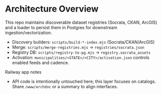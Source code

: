 # Architecture Overview

This repo maintains discoverable dataset registries (Socrata, CKAN, ArcGIS) and a loader to persist them in Postgres for downstream ingestion/vectorization.

- Discovery builders: `scripts/build-*-index.mjs` (Socrata/CKAN/ArcGIS)
- Merge: `scripts/merge-registries.mjs` → `registries/socrata.json`
- Registry DB: `scripts/registry-to-pg.mjs` → `registry.socrata_assets`
- Activation: `municipalities/<STATE>/<CITY>/activation.json` controls enabled feeds and cadence.

Railway app notes
- API code is intentionally untouched here; this layer focuses on catalogs. Share `/www/archdoc` or a summary to align interfaces.
